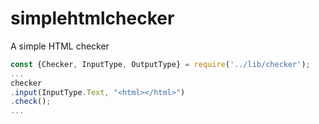 simplehtmlchecker
================
A simple HTML checker

```js
const {Checker, InputType, OutputType} = require('../lib/checker');
...
checker
.input(InputType.Text, "<html></html>")
.check();
...
```
